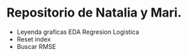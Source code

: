 # Repositorio de Natalia y Mari.
- Leyenda graficas EDA Regresion Logistica
- Reset index
- Buscar RMSE